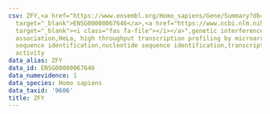 ```yaml
---
csv: ZFY,<a href="https://www.ensembl.org/Homo_sapiens/Gene/Summary?db=core;g=ENSG00000067646"
  target="_blank">ENSG00000067646</a>,<a href="https://www.ncbi.nlm.nih.gov/pubmed/17216044"
  target="_blank"><i class="fas fa-file"></i></a>",genetic interference,functional
  association,HeLa, high throughput transcription profiling by microarray,nucleotide
  sequence identification,nucleotide sequence identification,transcriptional regulation,down-regulates
  activity
data_alias: ZFY
data_id: ENSG00000067646
data_numevidence: 1
data_species: Homo sapiens
data_taxid: '9606'
title: ZFY
---
```

